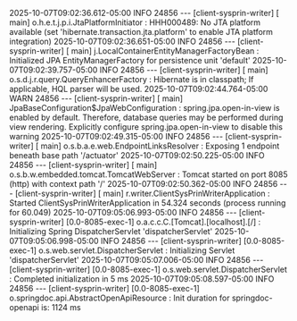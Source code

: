 2025-10-07T09:02:36.612-05:00  INFO 24856 --- [client-sysprin-writer] [           main] o.h.e.t.j.p.i.JtaPlatformInitiator       : HHH000489: No JTA platform available (set 'hibernate.transaction.jta.platform' to enable JTA platform integration)
2025-10-07T09:02:36.651-05:00  INFO 24856 --- [client-sysprin-writer] [           main] j.LocalContainerEntityManagerFactoryBean : Initialized JPA EntityManagerFactory for persistence unit 'default'
2025-10-07T09:02:39.757-05:00  INFO 24856 --- [client-sysprin-writer] [           main] o.s.d.j.r.query.QueryEnhancerFactory     : Hibernate is in classpath; If applicable, HQL parser will be used.
2025-10-07T09:02:44.764-05:00  WARN 24856 --- [client-sysprin-writer] [           main] JpaBaseConfiguration$JpaWebConfiguration : spring.jpa.open-in-view is enabled by default. Therefore, database queries may be performed during view rendering. Explicitly configure spring.jpa.open-in-view to disable this warning
2025-10-07T09:02:49.315-05:00  INFO 24856 --- [client-sysprin-writer] [           main] o.s.b.a.e.web.EndpointLinksResolver      : Exposing 1 endpoint beneath base path '/actuator'
2025-10-07T09:02:50.225-05:00  INFO 24856 --- [client-sysprin-writer] [           main] o.s.b.w.embedded.tomcat.TomcatWebServer  : Tomcat started on port 8085 (http) with context path '/'
2025-10-07T09:02:50.362-05:00  INFO 24856 --- [client-sysprin-writer] [           main] r.writer.ClientSysPrinWriterApplication  : Started ClientSysPrinWriterApplication in 54.324 seconds (process running for 60.049)
2025-10-07T09:05:06.993-05:00  INFO 24856 --- [client-sysprin-writer] [0.0-8085-exec-1] o.a.c.c.C.[Tomcat].[localhost].[/]       : Initializing Spring DispatcherServlet 'dispatcherServlet'
2025-10-07T09:05:06.998-05:00  INFO 24856 --- [client-sysprin-writer] [0.0-8085-exec-1] o.s.web.servlet.DispatcherServlet        : Initializing Servlet 'dispatcherServlet'
2025-10-07T09:05:07.006-05:00  INFO 24856 --- [client-sysprin-writer] [0.0-8085-exec-1] o.s.web.servlet.DispatcherServlet        : Completed initialization in 5 ms
2025-10-07T09:05:08.597-05:00  INFO 24856 --- [client-sysprin-writer] [0.0-8085-exec-1] o.springdoc.api.AbstractOpenApiResource  : Init duration for springdoc-openapi is: 1124 ms
